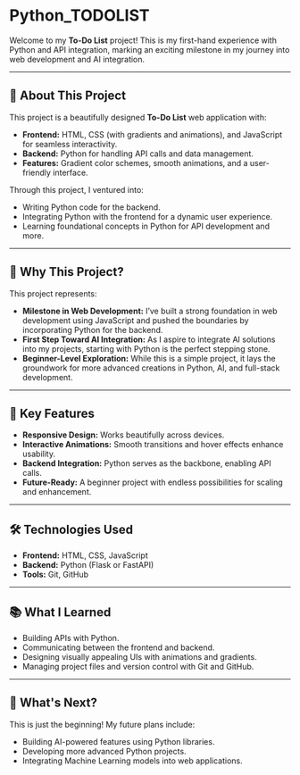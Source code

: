 # Python_TODOLIST

Welcome to my **To-Do List** project! This is my first-hand experience with Python and API integration, marking an exciting milestone in my journey into web development and AI integration.

---

## 🚀 About This Project

This project is a beautifully designed **To-Do List** web application with:

- **Frontend:** HTML, CSS (with gradients and animations), and JavaScript for seamless interactivity.
- **Backend:** Python for handling API calls and data management.
- **Features:** Gradient color schemes, smooth animations, and a user-friendly interface.

Through this project, I ventured into:

- Writing Python code for the backend.
- Integrating Python with the frontend for a dynamic user experience.
- Learning foundational concepts in Python for API development and more.

---

## 🎯 Why This Project?

This project represents:

- **Milestone in Web Development:** I’ve built a strong foundation in web development using JavaScript and pushed the boundaries by incorporating Python for the backend.
- **First Step Toward AI Integration:** As I aspire to integrate AI solutions into my projects, starting with Python is the perfect stepping stone.
- **Beginner-Level Exploration:** While this is a simple project, it lays the groundwork for more advanced creations in Python, AI, and full-stack development.

---

## 🌟 Key Features

- **Responsive Design:** Works beautifully across devices.
- **Interactive Animations:** Smooth transitions and hover effects enhance usability.
- **Backend Integration:** Python serves as the backbone, enabling API calls.
- **Future-Ready:** A beginner project with endless possibilities for scaling and enhancement.

---

## 🛠️ Technologies Used

- **Frontend:** HTML, CSS, JavaScript
- **Backend:** Python (Flask or FastAPI)
- **Tools:** Git, GitHub

---

## 📚 What I Learned

- Building APIs with Python.
- Communicating between the frontend and backend.
- Designing visually appealing UIs with animations and gradients.
- Managing project files and version control with Git and GitHub.

---

## 🚀 What's Next?

This is just the beginning! My future plans include:

- Building AI-powered features using Python libraries.
- Developing more advanced Python projects.
- Integrating Machine Learning models into web applications.
